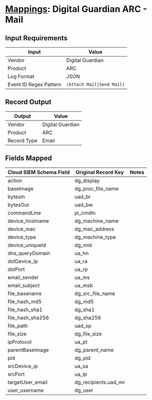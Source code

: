 # [Mappings](README.md): Digital Guardian ARC - Mail

## Input Requirements

|Input|Value|
|-----|-----|
|Vendor|Digital Guardian|
|Product|ARC|
|Log Format|JSON|
|Event ID Regex Pattern|`(Attach Mail\|Send Mail)`|

## Record Output

|Output|Value|
|------|-----|
|Vendor|Digital Guardian|
|Product|ARC|
|Record Type|Email|

## Fields Mapped

|Cloud SIEM Schema Field|Original Record Key|Notes|
|-----------------------|-------------------|-----|
|action|dg_display||
|baseImage|dg_proc_file_name||
|bytesIn|uad_br||
|bytesOut|uad_bw||
|commandLine|pi_cmdln||
|device_hostname|dg_machine_name||
|device_mac|dg_mac_address||
|device_type|dg_machine_type||
|device_uniqueId|dg_mid||
|dns_queryDomain|ua_hn||
|dstDevice_ip|ua_ra||
|dstPort|ua_rp||
|email_sender|ua_ms||
|email_subject|ua_msb||
|file_basename|dg_src_file_name||
|file_hash_md5|dg_md5||
|file_hash_sha1|dg_sha1||
|file_hash_sha256|dg_sha256||
|file_path|uad_sp||
|file_size|dg_file_size||
|ipProtocol|ua_pt||
|parentBaseImage|dg_parent_name||
|pid|dg_pid||
|srcDevice_ip|ua_sa||
|srcPort|ua_lp||
|targetUser_email|dg_recipients.uad_mr||
|user_username|dg_user||

